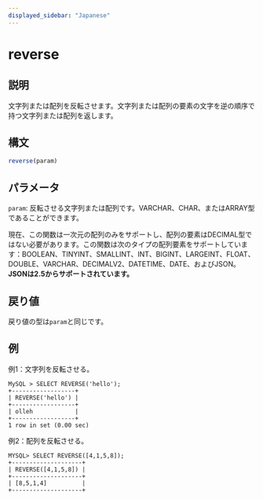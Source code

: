 ```yaml
---
displayed_sidebar: "Japanese"
---
```


# reverse

## 説明

文字列または配列を反転させます。文字列または配列の要素の文字を逆の順序で持つ文字列または配列を返します。

## 構文

```Haskell
reverse(param)
```

## パラメータ

`param`: 反転させる文字列または配列です。VARCHAR、CHAR、またはARRAY型であることができます。

現在、この関数は一次元の配列のみをサポートし、配列の要素はDECIMAL型ではない必要があります。この関数は次のタイプの配列要素をサポートしています：BOOLEAN、TINYINT、SMALLINT、INT、BIGINT、LARGEINT、FLOAT、DOUBLE、VARCHAR、DECIMALV2、DATETIME、DATE、およびJSON。**JSONは2.5からサポートされています。**

## 戻り値

戻り値の型は`param`と同じです。

## 例

例1：文字列を反転させる。

```Plain Text
MySQL > SELECT REVERSE('hello');
+------------------+
| REVERSE('hello') |
+------------------+
| olleh            |
+------------------+
1 row in set (0.00 sec)
```

例2：配列を反転させる。

```Plain Text
MYSQL> SELECT REVERSE([4,1,5,8]);
+--------------------+
| REVERSE([4,1,5,8]) |
+--------------------+
| [8,5,1,4]          |
+--------------------+
```
